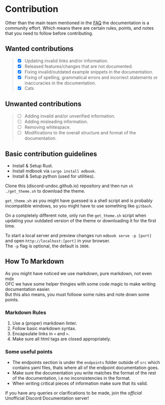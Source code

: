# Contribution

Other than the main team mentioned in the [FAQ](index.html#who-are-we)
the documentation is a community effort. Which means there are certain
rules, points, and notes that you need to follow before contributing.

## Wanted contributions

> - [x] Updating invalid links and/or information.
> - [x] Released features/changes that are not documented.
> - [x] Fixing invalid/outdated example snippets in the documentation.
> - [x] Fixing of spelling, grammatical errors and incorrect statements or inaccuracies in the documentation.
> - [x] Cats

## Unwanted contributions

> - [ ] Adding invalid and/or unverified information.
> - [ ] Adding misleading information.
> - [ ] Removing whitespace.
> - [ ] Modifications to the overall structure and format of the documentation.

## Basic contribution guidelines

- Install & Setup Rust.
- Install mdbook via `cargo install mdbook`.
- Install & Setup python (used for utilities).

Clone this (discord-undoc.github.io) repository and then run `sh ./get_theme.sh`
to download the theme.

<info>

`get_theme.sh` as you might have guessed is a shell script and is probably
incompatible windows, so you might have to use something like `gitbash`.

On a completely different note, only run the `get_theme.sh` script when
updating your outdated version of the theme or downloading it for the
first time.

</info>

To start a local server and preview changes run `mdbook serve -p [port]`
and open `http://localhost:[port]` in your browser.\
The `-p` flag is optional, the default is `3000`.

## How To Markdown

As you might have noticed we use markdown, pure markdown, not even mdx\
OFC we have some helper thingies with some code magic to make writing
documentation easier.\
But this also means, you must folloow some rules and note down some points.

### Markdown Rules

1. Use a (proper) markdown linter.
2. Follow basic markdown syntax.
3. Encapsulate links in `<` and `>`.
4. Make sure all html tags are closed appropriately.

### Some useful points

- The endpoints section is under the `endpoints` folder outside of `src`
  which contains yaml files, thats where all of the endpoint documentation
  goes.
- Make sure the documentation you write matches the format of the rest
  of the documentation, i.e no inconsistencies in the format.
- When writing critical pieces of information make sure that its valid.

<note>

If you have any queries or clarifications to be made, join the
*official* Unofficial Discord Documentation server!

<server id="zVB5P96GE2"></server>

</note>
